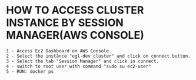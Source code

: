 # HOW TO ACCESS CLUSTER INSTANCE BY SESSION MANAGER(AWS CONSOLE)
```
1 - Access Ec2 Dashboard on AWS Console.
2 - Select the instânce "egl-dev cluster" and click on connect button.
3 - Select the tab "Session Manager" and click in connect.
4 - switch to root user with command "sudo su ec2-user"
5 - RUN: docker ps
```